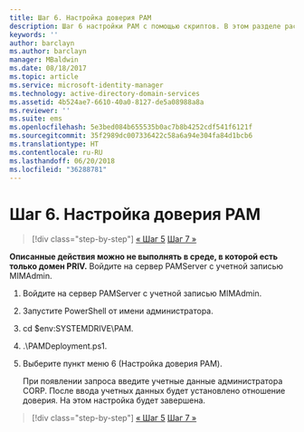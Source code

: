 ```yaml
---
title: Шаг 6. Настройка доверия PAM
description: Шаг 6 настройки PAM с помощью скриптов. В этом разделе рассматривается настройка необходимых отношений доверия между доменами CORP и PRIV.
keywords: ''
author: barclayn
ms.author: barclayn
manager: MBaldwin
ms.date: 08/18/2017
ms.topic: article
ms.service: microsoft-identity-manager
ms.technology: active-directory-domain-services
ms.assetid: 4b524ae7-6610-40a0-8127-de5a08988a8a
ms.reviewer: ''
ms.suite: ems
ms.openlocfilehash: 5e3bed084b655535b0ac7b8b4252cdf541f6121f
ms.sourcegitcommit: 35f2989dc007336422c58a6a94e304fa84d1bcb6
ms.translationtype: HT
ms.contentlocale: ru-RU
ms.lasthandoff: 06/20/2018
ms.locfileid: "36288781"
---
```

# <a name="step-6-set-up-the-pam-trust"></a>Шаг 6. Настройка доверия PAM

> [!div class="step-by-step"]
> [« Шаг 5](sp1-step5-configuring-pam.md)
> [Шаг 7 »](sp1-step7-setup-sidhistory-sidfiltering.md)

**Описанные действия можно не выполнять в среде, в которой есть только домен PRIV.** Войдите на сервер PAMServer с учетной записью MIMAdmin.

1. Войдите на сервер PAMServer с учетной записью MIMAdmin.
2. Запустите PowerShell от имени администратора.
3. cd $env:SYSTEMDRIVE\PAM.
4. .\PAMDeployment.ps1.
5. Выберите пункт меню 6 (Настройка доверия PAM).

   При появлении запроса введите учетные данные администратора CORP. После ввода учетных данных будет установлено отношение доверия. На этом настройка будет завершена.

> [!div class="step-by-step"]
> [« Шаг 5](sp1-step5-configuring-pam.md)
> [Шаг 7 »](sp1-step7-setup-sidhistory-sidfiltering.md)
